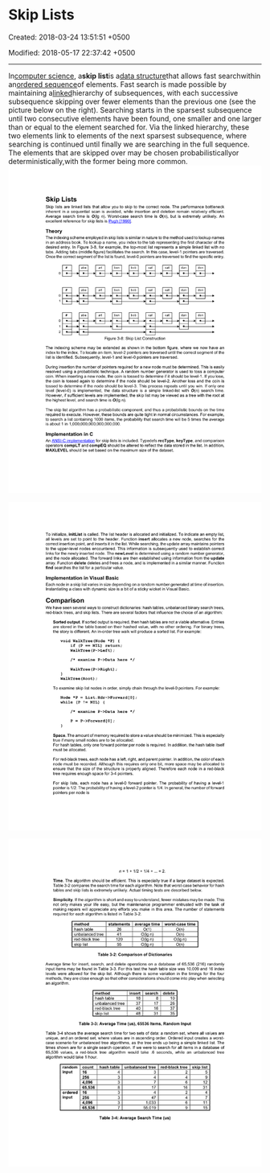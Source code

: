 # Skip Lists

Created: 2018-03-24 13:51:51 +0500

Modified: 2018-05-17 22:37:42 +0500

---

In[computer science](https://en.wikipedia.org/wiki/Computer_science), a**skip list**is a[data structure](https://en.wikipedia.org/wiki/Data_structure)that allows fast searchwithin an[ordered sequence](https://en.wikipedia.org/wiki/Ordered_sequence)of elements. Fast search is made possible by maintaining a[linked](https://en.wikipedia.org/wiki/Linked_list)hierarchy of subsequences, with each successive subsequence skipping over fewer elements than the previous one (see the picture below on the right). Searching starts in the sparsest subsequence until two consecutive elements have been found, one smaller and one larger than or equal to the element searched for. Via the linked hierarchy, these two elements link to elements of the next sparsest subsequence, where searching is continued until finally we are searching in the full sequence. The elements that are skipped over may be chosen probabilisticallyor deterministically,with the former being more common.
![image](media/Skip-Lists-image1.png)

![image](media/Skip-Lists-image2.png)

![image](media/Skip-Lists-image3.png)